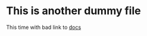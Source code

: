 # This is another dummy file

This time with bad link to [docs](https://docs.microsoft.com/en-us/windows/)